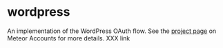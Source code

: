 # wordpress

An implementation of the WordPress OAuth flow. See the [project page](https://www.meteor.com/accounts) on Meteor Accounts for more details. XXX link
